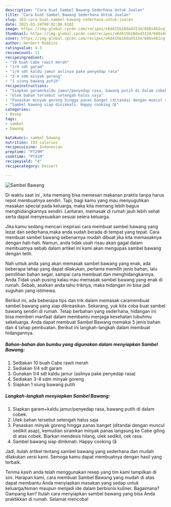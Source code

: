 ```yaml
---
description: "Cara buat Sambel Bawang Sederhana Untuk Jualan"
title: "Cara buat Sambel Bawang Sederhana Untuk Jualan"
slug: 163-cara-buat-sambel-bawang-sederhana-untuk-jualan
date: 2021-03-24T00:02:08.610Z
image: https://img-global.cpcdn.com/recipes/e6d415b10dad3134/680x482cq70/sambel-bawang-foto-resep-utama.jpg
thumbnail: https://img-global.cpcdn.com/recipes/e6d415b10dad3134/680x482cq70/sambel-bawang-foto-resep-utama.jpg
cover: https://img-global.cpcdn.com/recipes/e6d415b10dad3134/680x482cq70/sambel-bawang-foto-resep-utama.jpg
author: Herbert Robbins
ratingvalue: 4.3
reviewcount: 11
recipeingredient:
- "10 buah Cabe rawit merah"
- "1/4 sdt garam"
- "1/4 sdt kaldu jamur aslinya pake penyedap rasa"
- "3-4 sdm minyak goreng"
- "1 siung bawang putih"
recipeinstructions:
- "Siapkan garam+kaldu jamur/penyedap rasa, bawang putih di dalam cobek."
- "Ulek bahan tersebut setengah halus saja"
- "Panaskan minyak goreng hingga panas banget (ditandai dengan muncul sedikit asap), kemudian siramkan minyak panas langsung ke Cabe giling di atas cobek. Biarkan mendesis hilang, ulek sedikit, cek rasa."
- "Sambel bawang siap dinikmati. Happy cooking 😘"
categories:
- Resep
tags:
- sambel
- bawang

katakunci: sambel bawang 
nutrition: 193 calories
recipecuisine: Indonesian
preptime: "PT29M"
cooktime: "PT41M"
recipeyield: "4"
recipecategory: Dessert

---
```



![Sambel Bawang](https://img-global.cpcdn.com/recipes/e6d415b10dad3134/680x482cq70/sambel-bawang-foto-resep-utama.jpg)

Di waktu  saat ini , kita memang bisa memesan makanan praktis tanpa harus repot membuatnya sendiri. Tapi, bagi kamu yang mau menyuguhkan masakan special pada keluarga, maka kita memang lebih bagus menghidangkannya sendiri. Lantaran, memasak di rumah jauh lebih sehat serta dapat menyesuaikan sesuai selera keluarga.

Jika kamu sedang mencari inspirasi cara membuat sambel bawang yang lezat dan sederhana,maka anda sudah berada di tempat yang tepat. Cara membuat sambel bawang  sebenarnya mudah dibuat jika kita memasaknya dengan hati-hati. Namun, anda tidak usah risau akan gagal dalam membuatnya 
sebab dalam artikel ini kami akan mengupas sambel bawang dengan teliti.  



Nah untuk anda yang akan memasak sambel bawang yang enak, ada beberapa tahap yang dapat dilakukan, pertama memilih jenis bahan, lalu pemilihan bahan segar, sampai cara membuat dan menghidangkannya. Anda Tidak usah pusing kalau mau memasak sambel bawang yang enak di rumah. Sebab, asalkan anda  tahu triknya, maka hidangan ini bisa jadi suguhan yang istimewa.

Berikut ini, ada beberapa tips dan trik dalam memasak caramembuat sambel bawang yang siap dikreasikan. Sekarang, yuk kita coba buat sambel bawang sendiri di rumah. Tetap berbahan yang sederhana, hidangan ini bisa memberi manfaat dalam membantu menjaga kesehatan tubuhmu sekeluarga. Anda dapat membuat Sambel Bawang memakai 5 jenis bahan dan 4 tahap pembuatan. Berikut ini langkah-langkah dalam membuat hidangannya.

<!--inarticleads1-->

##### Bahan-bahan dan bumbu yang digunakan dalam menyiapkan Sambel Bawang:

1. Sediakan 10 buah Cabe rawit merah
1. Sediakan 1/4 sdt garam
1. Gunakan 1/4 sdt kaldu jamur (aslinya pake penyedap rasa)
1. Sediakan 3-4 sdm minyak goreng
1. Siapkan 1 siung bawang putih




<!--inarticleads2-->

##### Langkah-langkah menyiapkan Sambel Bawang:

1. Siapkan garam+kaldu jamur/penyedap rasa, bawang putih di dalam cobek.
1. Ulek bahan tersebut setengah halus saja
1. Panaskan minyak goreng hingga panas banget (ditandai dengan muncul sedikit asap), kemudian siramkan minyak panas langsung ke Cabe giling di atas cobek. Biarkan mendesis hilang, ulek sedikit, cek rasa.
1. Sambel bawang siap dinikmati. Happy cooking 😘




Jadi, itulah artikel tentang  sambel bawang  yang sederhana dan mudah dilakukan versi kami. Semoga kamu dapat membuatnya dengan hasil yang terbaik. 

Terima kasih anda telah menggunakan resep yang tim kami tampilkan di sini. Harapan kami, cara membuat  Sambel Bawang yang mudah di atas dapat membantu Anda menyiapkan masakan yang sedap untuk keluarga/teman maupun menjadi ide dalam berbisnis kuliner. Bagaimana? Gampang kan? Itulah cara menyiapkan sambel bawang yang bisa Anda praktikkan di rumah. Selamat mencoba!

